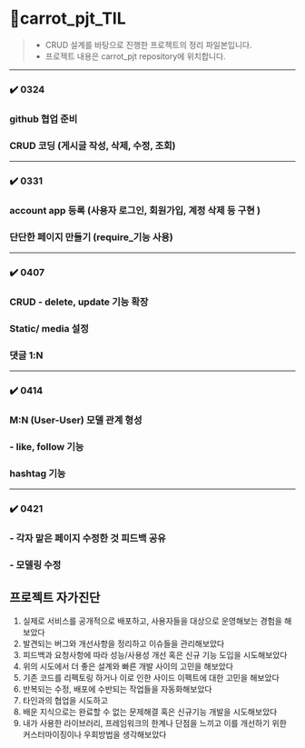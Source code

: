 # 📰carrot_pjt_TIL

> - CRUD 설계를 바탕으로  진행한 프로젝트의 정리 파일본입니다. 
>- 프로젝트 내용은 carrot_pjt repository에 위치합니다. 

<hr>

### ✔️  0324

### github 협업 준비

### CRUD 코딩 (게시글 작성, 삭제, 수정, 조회)

<hr>

### ✔️  0331

###   account app 등록 (사용자 로그인, 회원가입, 계정 삭제 등 구현 )

###   단단한 페이지 만들기 (require_기능 사용)

<hr>

### ✔️ 0407

### CRUD - delete, update 기능 확장

### Static/ media 설정

### 댓글 1:N

<hr> 

### ✔️ 0414

### M:N (User-User) 모델 관계 형성 

### - like, follow 기능 

### hashtag 기능 

<hr>

### ✔️ 0421

### - 각자 맡은 페이지 수정한 것 피드백 공유 

### - 모델링 수정 






## 프로젝트 자가진단 

1. 실제로 서비스를 공개적으로 배포하고, 사용자들을 대상으로 운영해보는 경험을 해보았다
2. 발견되는 버그와 개선사항을 정리하고 이슈들을 관리해보았다
3. 피드백과 요청사항에 따라 성능/사용성 개선 혹은 신규 기능 도입을 시도해보았다
4. 위의 시도에서 더 좋은 설계와 빠른 개발 사이의 고민을 해보았다
5. 기존 코드를 리펙토링 하거나 이로 인한 사이드 이펙트에 대한 고민을 해보았다
6. 반복되는 수정, 배포에 수반되는 작업들을 자동화해보았다
7. 타인과의 협업을 시도하고
8. 배운 지식으로는 완료할 수 없는 문제해결 혹은 신규기능 개발을 시도해보았다
9. 내가 사용한 라이브러리, 프레임워크의 한계나 단점을 느끼고 이를 개선하기 위한 커스터마이징이나 우회방법을 생각해보았다






